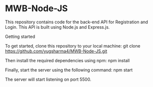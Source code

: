 # MWB-Node-JS
This repository contains code for the back-end API for Registration and Login. This API is built using Node.js and Express.js.


Getting started

To get started, clone this repository to your local machine:
git clone https://github.com/yugsharma4/MWB-Node-JS.git


Then install the required dependencies using npm:
npm install

Finally, start the server using the following command:
npm start

The server will start listening on port 5500.
